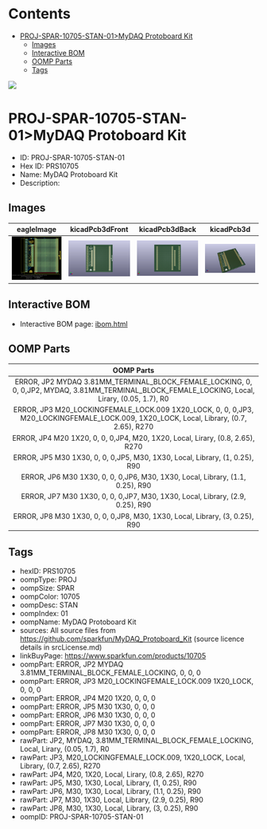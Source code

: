 



Contents
========

* [PROJ-SPAR-10705-STAN-01>MyDAQ Protoboard Kit](#proj-spar-10705-stan-01mydaq-protoboard-kit)
	* [Images](#images)
	* [Interactive BOM](#interactive-bom)
	* [OOMP Parts](#oomp-parts)
	* [Tags](#tags)
  
![][im]
# PROJ-SPAR-10705-STAN-01>MyDAQ Protoboard Kit

- ID: PROJ-SPAR-10705-STAN-01
- Hex ID: PRS10705
- Name: MyDAQ Protoboard Kit
- Description: 

## Images
  
  

|eagleImage|kicadPcb3dFront|kicadPcb3dBack|kicadPcb3d|
| :---: | :---: | :---: | :---: |
|[![eagleImage](eagleImage_140.png)](eagleImage_600.png)|[![kicadPcb3dFront](kicadPcb3dFront_140.png)](kicadPcb3dFront_600.png)|[![kicadPcb3dBack](kicadPcb3dBack_140.png)](kicadPcb3dBack_600.png)|[![kicadPcb3d](kicadPcb3d_140.png)](kicadPcb3d_600.png)|

## Interactive BOM

- Interactive BOM page: [ibom.html](kicad/bom/ibom.html)

## OOMP Parts
  

|OOMP Parts|
| :---: |
|ERROR, JP2 MYDAQ 3.81MM_TERMINAL_BLOCK_FEMALE_LOCKING, 0, 0, 0,JP2, MYDAQ, 3.81MM_TERMINAL_BLOCK_FEMALE_LOCKING, Local, Lirary, (0.05, 1.7), R0|
|ERROR, JP3 M20_LOCKINGFEMALE_LOCK.009 1X20_LOCK, 0, 0, 0,JP3, M20_LOCKINGFEMALE_LOCK.009, 1X20_LOCK, Local, Library, (0.7, 2.65), R270|
|ERROR, JP4 M20 1X20, 0, 0, 0,JP4, M20, 1X20, Local, Lirary, (0.8, 2.65), R270|
|ERROR, JP5 M30 1X30, 0, 0, 0,JP5, M30, 1X30, Local, Library, (1, 0.25), R90|
|ERROR, JP6 M30 1X30, 0, 0, 0,JP6, M30, 1X30, Local, Library, (1.1, 0.25), R90|
|ERROR, JP7 M30 1X30, 0, 0, 0,JP7, M30, 1X30, Local, Library, (2.9, 0.25), R90|
|ERROR, JP8 M30 1X30, 0, 0, 0,JP8, M30, 1X30, Local, Library, (3, 0.25), R90|

## Tags

- hexID: PRS10705
- oompType: PROJ
- oompSize: SPAR
- oompColor: 10705
- oompDesc: STAN
- oompIndex: 01
- oompName: MyDAQ Protoboard Kit
- sources: All source files from https://github.com/sparkfun/MyDAQ_Protoboard_Kit (source licence details in srcLicense.md)
- linkBuyPage: https://www.sparkfun.com/products/10705
- oompPart: ERROR, JP2 MYDAQ 3.81MM_TERMINAL_BLOCK_FEMALE_LOCKING, 0, 0, 0
- oompPart: ERROR, JP3 M20_LOCKINGFEMALE_LOCK.009 1X20_LOCK, 0, 0, 0
- oompPart: ERROR, JP4 M20 1X20, 0, 0, 0
- oompPart: ERROR, JP5 M30 1X30, 0, 0, 0
- oompPart: ERROR, JP6 M30 1X30, 0, 0, 0
- oompPart: ERROR, JP7 M30 1X30, 0, 0, 0
- oompPart: ERROR, JP8 M30 1X30, 0, 0, 0
- rawPart: JP2, MYDAQ, 3.81MM_TERMINAL_BLOCK_FEMALE_LOCKING, Local, Lirary, (0.05, 1.7), R0
- rawPart: JP3, M20_LOCKINGFEMALE_LOCK.009, 1X20_LOCK, Local, Library, (0.7, 2.65), R270
- rawPart: JP4, M20, 1X20, Local, Lirary, (0.8, 2.65), R270
- rawPart: JP5, M30, 1X30, Local, Library, (1, 0.25), R90
- rawPart: JP6, M30, 1X30, Local, Library, (1.1, 0.25), R90
- rawPart: JP7, M30, 1X30, Local, Library, (2.9, 0.25), R90
- rawPart: JP8, M30, 1X30, Local, Library, (3, 0.25), R90
- oompID: PROJ-SPAR-10705-STAN-01



[im]: kicadPcb3d_450.png

